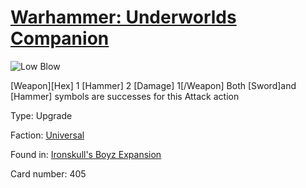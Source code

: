 # [Warhammer: Underworlds Companion](https://guidokessels.github.io/wh-underworlds)

  

![Low Blow](https://warhammerunderworlds.com/wp-content/uploads/sites/6/2017/12/405_ENG-Low-Blow.png)

[Weapon][Hex] 1 [Hammer] 2 [Damage] 1[/Weapon] Both [Sword]and [Hammer] symbols are successes for this Attack action

Type: Upgrade

Faction: [Universal](https://guidokessels.github.io/wh-underworlds/factions/universal.md)

Found in: [Ironskull's Boyz Expansion](https://guidokessels.github.io/wh-underworlds/locations/ironskulls-boyz-expansion.md)

Card number: 405
